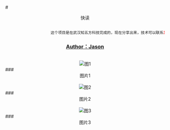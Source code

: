 #<div class="text" align=center >快读</div>
<br>
```java
                    这个项目是在武汉知五方科技完成的，现在分享出来，技术可以联系320175912@qq.com
```
### <div align=center>[Author：Jason](http://my.csdn.net/jason_fish "作者：袁科")</div>
<br>
<div align=center>
<image border-style:solid; border-width:1px; border-color:#000 alt="图1" src="https://github.com/jsonhui/images/blob/master/1.png"/>
</div>
### <div class="text" align=center>图片1</div>
<br>
<div align=center>
<image border-style:solid; border-width:1px; border-color:#000 alt="图2" src="https://github.com/jsonhui/images/blob/master/2.png"/>
</div>
### <div class="text" align=center>图片2</div>
<br>
<div align=center>
<image border-style:solid; border-width:1px; border-color:#000 alt="图3" src="https://github.com/jsonhui/images/blob/master/3.png"/>
</div>
### <div class="text" align=center>图片3</div>
